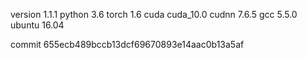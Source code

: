 version 1.1.1
python 3.6
torch 1.6
cuda cuda_10.0
cudnn 7.6.5
gcc 5.5.0
ubuntu 16.04

commit 655ecb489bccb13dcf69670893e14aac0b13a5af